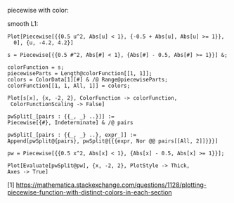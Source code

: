 piecewise with color:

smooth L1:

```
Plot[Piecewise[{{0.5 u^2, Abs[u] < 1}, {-0.5 + Abs[u], Abs[u] >= 1}},
  0], {u, -4.2, 4.2}]
```

```
s = Piecewise[{{0.5 #^2, Abs[#] < 1}, {Abs[#] - 0.5, Abs[#] >= 1}}] &;

colorFunction = s;
piecewiseParts = Length@colorFunction[[1, 1]];
colors = ColorData[1][#] & /@ Range@piecewiseParts;
colorFunction[[1, 1, All, 1]] = colors;

Plot[s[x], {x, -2, 2}, ColorFunction -> colorFunction,
 ColorFunctionScaling -> False]
 ```

 ```
 pwSplit[_[pairs : {{_, _} ..}]] :=
 Piecewise[{#}, Indeterminate] & /@ pairs

pwSplit[_[pairs : {{_, _} ..}, expr_]] :=
 Append[pwSplit@{pairs}, pwSplit@{{{expr, Nor @@ pairs[[All, 2]]}}}]

 pw = Piecewise[{{0.5 x^2, Abs[x] < 1}, {Abs[x] - 0.5, Abs[x] >= 1}}];

 Plot[Evaluate[pwSplit@pw], {x, -2, 2}, PlotStyle -> Thick,
 Axes -> True]
 ```

 [1] https://mathematica.stackexchange.com/questions/1128/plotting-piecewise-function-with-distinct-colors-in-each-section
